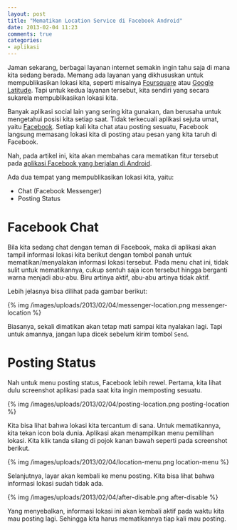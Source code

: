 ```yaml
---
layout: post
title: "Mematikan Location Service di Facebook Android"
date: 2013-02-04 11:23
comments: true
categories: 
- aplikasi
---
```


Jaman sekarang, berbagai layanan internet semakin ingin tahu saja 
di mana kita sedang berada. Memang ada layanan yang dikhususkan untuk 
mempublikasikan lokasi kita, seperti misalnya [Foursquare](https://foursquare.com/) atau 
[Google Latitude](https://latitude.google.com). 
Tapi untuk kedua layanan tersebut, kita sendiri yang secara sukarela mempublikasikan lokasi kita. 

Banyak aplikasi social lain yang sering kita gunakan, dan berusaha untuk mengetahui posisi kita setiap saat. 
Tidak terkecuali aplikasi sejuta umat, yaitu [Facebook](http://facebook.com). 
Setiap kali kita chat atau posting sesuatu, Facebook langsung memasang lokasi kita di posting atau pesan 
yang kita taruh di Facebook. 

Nah, pada artikel ini, kita akan membahas cara mematikan fitur tersebut 
pada [aplikasi Facebook yang berjalan di Android](https://play.google.com/store/apps/details?id=com.facebook.katana). 

<!--more-->

Ada dua tempat yang mempublikasikan lokasi kita, yaitu: 

* Chat (Facebook Messenger)
* Posting Status

# Facebook Chat #

Bila kita sedang chat dengan teman di Facebook, maka di aplikasi akan tampil informasi lokasi kita 
berikut dengan tombol panah untuk mematikan/menyalakan informasi lokasi tersebut. 
Pada menu chat ini, tidak sulit untuk mematikannya, cukup sentuh saja icon tersebut hingga berganti warna
menjadi abu-abu. Biru artinya aktif, abu-abu artinya tidak aktif. 

Lebih jelasnya bisa dilihat pada gambar berikut:

{% img /images/uploads/2013/02/04/messenger-location.png messenger-location %}

Biasanya, sekali dimatikan akan tetap mati sampai kita nyalakan lagi. 
Tapi untuk amannya, jangan lupa dicek sebelum kirim tombol `Send`.

# Posting Status #

Nah untuk menu posting status, Facebook lebih rewel. Pertama, kita lihat dulu screenshot aplikasi 
pada saat kita ingin memposting sesuatu.

{% img /images/uploads/2013/02/04/posting-location.png posting-location %}

Kita bisa lihat bahwa lokasi kita tercantum di sana. Untuk mematikannya, kita tekan icon bola dunia. 
Aplikasi akan menampilkan menu pemilihan lokasi. Kita klik tanda silang di pojok kanan bawah seperti pada screenshot berikut.

{% img /images/uploads/2013/02/04/location-menu.png location-menu %}

Selanjutnya, layar akan kembali ke menu posting. Kita bisa lihat bahwa informasi lokasi sudah tidak ada.

{% img /images/uploads/2013/02/04/after-disable.png after-disable %}

Yang menyebalkan, informasi lokasi ini akan kembali aktif pada waktu kita mau posting lagi. 
Sehingga kita harus mematikannya tiap kali mau posting. 



